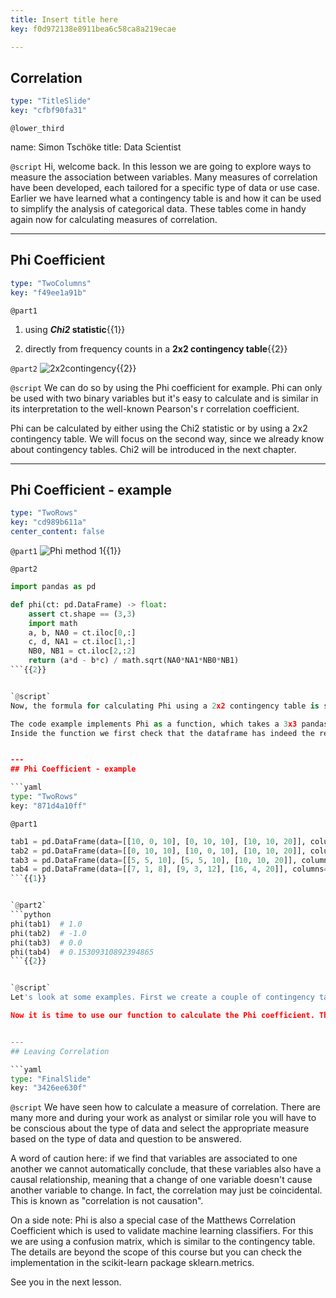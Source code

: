 ```yaml
---
title: Insert title here
key: f0d972138e8911bea6c58ca8a219ecae

---
```

## Correlation

```yaml
type: "TitleSlide"
key: "cfbf90fa31"
```

`@lower_third`

name: Simon Tschöke
title: Data Scientist


`@script`
Hi, welcome back. In this lesson we are going to explore ways to measure the association between variables. Many measures of correlation have been developed, each tailored for a specific type of data or use case. Earlier we have learned what a contingency table is and how it can be used to simplify the analysis of categorical data. These tables come in handy again now for calculating measures of correlation.


---
## Phi Coefficient

```yaml
type: "TwoColumns"
key: "f49ee1a91b"
```

`@part1`
1. using **_Chi2_ statistic**{{1}}

2. directly from frequency counts in a **2x2 contingency table**{{2}}


`@part2`
![2x2contingency](https://assets.datacamp.com/production/repositories/4337/datasets/c6f49e0ac1c5735c4d00d1f4c3c776351c0c7c27/2x2contingency.png){{2}}


`@script`
We can do so by using the Phi coefficient for example. Phi can only be used with two binary variables but it's easy to calculate and is similar in its interpretation to the well-known Pearson's r correlation coefficient.

Phi can be calculated by either using the Chi2 statistic or by using a 2x2 contingency table. We will focus on the second way, since we already know about contingency tables. Chi2 will be introduced in the next chapter.


---
## Phi Coefficient - example

```yaml
type: "TwoRows"
key: "cd989b611a"
center_content: false
```

`@part1`
![Phi method 1](https://assets.datacamp.com/production/repositories/4337/datasets/8fe219badc022004235fab8e2b063f0fabf2dfec/phi1.png){{1}}


`@part2`
```python
import pandas as pd

def phi(ct: pd.DataFrame) -> float:
    assert ct.shape == (3,3)
    import math
    a, b, NA0 = ct.iloc[0,:]
    c, d, NA1 = ct.iloc[1,:]
    NB0, NB1 = ct.iloc[2,:2]
    return (a*d - b*c) / math.sqrt(NA0*NA1*NB0*NB1)
```{{2}}


`@script`
Now, the formula for calculating Phi using a 2x2 contingency table is shown here. Phi is a symmetric measure, meaning that we can reorder the rows and columns and still get the same result, with the exception of the sign.

The code example implements Phi as a function, which takes a 3x3 pandas dataframe representing the 2x2 contingency table with one additional row and column for the marginals. The python code shown here requires python 3.5 onwards as it uses type hints for clarity.
Inside the function we first check that the dataframe has indeed the required 3x3 shape and then proceed to extract the components used in the formula. Python's unpacking feature can help here to write readable code. We use iloc to access every line of the dataframe by index, which return a 1-dimensional pandas series. Conveniently a pandas series can be unpacked straight away. Finally we simply calculate Phi as given by the formula above.


---
## Phi Coefficient - example

```yaml
type: "TwoRows"
key: "871d4a10ff"
```

`@part1`
```python
tab1 = pd.DataFrame(data=[[10, 0, 10], [0, 10, 10], [10, 10, 20]], columns=[0,1,'All'], index=[0,1,'All'])
tab2 = pd.DataFrame(data=[[0, 10, 10], [10, 0, 10], [10, 10, 20]], columns=[0,1,'All'], index=[0,1,'All'])
tab3 = pd.DataFrame(data=[[5, 5, 10], [5, 5, 10], [10, 10, 20]], columns=[0,1,'All'], index=[0,1,'All'])
tab4 = pd.DataFrame(data=[[7, 1, 8], [9, 3, 12], [16, 4, 20]], columns=[0,1,'All'], index=[0,1,'All'])
```{{1}}


`@part2`
```python
phi(tab1)  # 1.0
phi(tab2)  # -1.0
phi(tab3)  # 0.0
phi(tab4)  # 0.15309310892394865
```{{2}}


`@script`
Let's look at some examples. First we create a couple of contingency tables, simply by calling pd.DataFrame and passing 2-dimensional lists to the data argument. The format of the generated dataframes should look familiar, as they resemble the output from pd.crosstab which we explored earlier.

Now it is time to use our function to calculate the Phi coefficient. The first 2 examples illustrate cases for which Phi has its maximum values of +1 and -1 respectively. For the third case 0 is returned, which signifies that no relevant association is present. The last case indicates that there is a slightly positive association between the variables.


---
## Leaving Correlation

```yaml
type: "FinalSlide"
key: "3426ee630f"
```

`@script`
We have seen how to calculate a measure of correlation. There are many more and during your work as analyst or similar role you will have to be conscious about the type of data and select the appropriate measure based on the type of data and question to be answered.

A word of caution here: if we find that variables are associated to one another we cannot automatically conclude, that these variables also have a causal relationship, meaning that a change of one variable doesn't cause another variable to change. In fact, the correlation may just be coincidental. This is known as "correlation is not causation".

On a side note: Phi is also a special case of the Matthews Correlation Coefficient which is used to validate machine learning classifiers. For this we are using a confusion matrix, which is similar to the contingency table. The details are beyond the scope of this course but you can check the implementation in the scikit-learn package sklearn.metrics.

See you in the next lesson.

